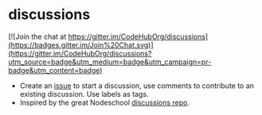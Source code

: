 # discussions

[![Join the chat at https://gitter.im/CodeHubOrg/discussions](https://badges.gitter.im/Join%20Chat.svg)](https://gitter.im/CodeHubOrg/discussions?utm_source=badge&utm_medium=badge&utm_campaign=pr-badge&utm_content=badge)
- Create an [issue](https://github.com/codehuborg/discussions/issues) to start a discussion, use comments to contribute to an existing discussion. Use labels as tags.     
- Inspired by the great Nodeschool [discussions repo](https://github.com/nodeschool/discussions/).
